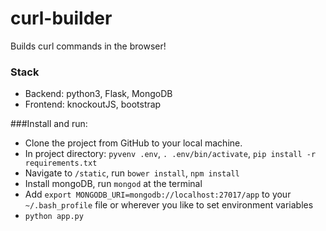 # curl-builder
Builds curl commands in the browser!

### Stack
* Backend: python3, Flask, MongoDB
* Frontend: knockoutJS, bootstrap

###Install and run:
* Clone the project from GitHub to your local machine.
* In project directory: `pyvenv .env`, `. .env/bin/activate`, `pip install -r requirements.txt`
* Navigate to `/static`, run `bower install`, `npm install`
* Install mongoDB, run `mongod` at the terminal
* Add `export MONGODB_URI=mongodb://localhost:27017/app` to your `~/.bash_profile` file or wherever you like to set environment variables
* `python app.py`
